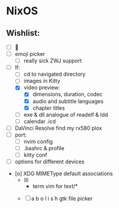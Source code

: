 # NixOS

## Wishlist:
- [ ] 🍚
- [ ] emoji picker 
  - [ ] really sick ZWJ support
- [ ] lf:
  - [ ] cd to navigated directory
  - [ ] images in Kitty
  - [x] video preview:
    - [x] dimensions, duration, codec
    - [x] audio and subtitle languages
    - [x] chapter titles
  - [ ] exe & dll analogue of readelf & ldd
  - [ ] calendar .icd
- [ ] DaVinci Resolve find my rx580 plox
- [ ] port:
  - [ ] nvim config
  - [ ] .bashrc & profile
  - [ ] kitty conf
- [ ] options for different devices
- [o] XDG MIMEType default associations
  - [x] * term vim for text/*
  - [ ] a b o l i s h gtk file picker

